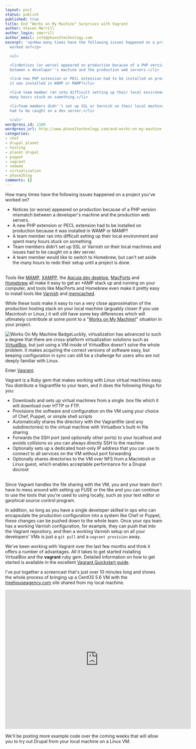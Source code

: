 ```yaml
---
layout: post
status: publish
published: true
title: End "Works on My Machine" Surprises with Vagrant
author: Steven Merrill
author_login: smerrill
author_email: info@phase2technology.com
excerpt: '<p>How many times have the following issues happened on a project you''ve
  worked on?</p>

  <ul>

  <li>Notices (or worse) appeared on production because of a PHP version mismatch
  between a developer''s machine and the production web servers.</li>

  <li>A new PHP extension or PECL extension had to be installed on production because
  it was installed in WAMP or MAMP?</li>

  <li>A team member ran into difficult setting up their local environment and spent
  many hours stuck on something.</li>

  <li>Team members didn''t set up SSL or Varnish on their local machines and issues
  had to be caught on a dev server.</li>

  </ul>'
wordpress_id: 1108
wordpress_url: http://www.phase2technology.com/end-works-on-my-machine-surprises-with-vagrant/
categories:
- chef
- drupal planet
- hosting
- planet drupal
- puppet
- vagrant
- veewee
- virtualization
- phase2blog
comments: []
---
```

<p>How many times have the following issues happened on a project you've worked on?</p></p>
<ul>
<li>Notices (or worse) appeared on production because of a PHP version mismatch between a developer's machine and the production web servers.</li>
<li>A new PHP extension or PECL extension had to be installed on production because it was installed in WAMP or MAMP?</li>
<li>A team member ran into difficult setting up their local environment and spent many hours stuck on something.</li>
<li>Team members didn't set up SSL or Varnish on their local machines and issues had to be caught on a dev server.</li>
<li>A team member would like to switch to Homebrew, but can't set aside the many hours to redo their setup until a project is done.</li><br />
</ul></p>

<!--more-->

<p>Tools like <a href="http://www.mamp.info/en/index.html">MAMP</a>, <a href="http://www.apachefriends.org/en/xampp.html">XAMPP</a>, the <a href="http://network.acquia.com/downloads">Aqcuia dev desktop</a>, <a href="http://www.macports.org/">MacPorts</a> and <a href="http://mxcl.github.com/homebrew/">Homebrew</a> all make it easy to get an *AMP stack up and running on your computer, and tools like MacPorts and Homebrew even make it pretty easy to install tools like <a href="https://www.varnish-cache.org/">Varnish</a> and <a href="http://memcached.org/">memcached</a>.</p></p>
<p>While these tools make it easy to run a very close approximation of the production hosting stack on your local machine (arguably closer if you use Macintosh or Linux,) it will still have some key differences which will ultimately contribute at some point to a "<a href="http://www.codinghorror.com/blog/2007/03/the-works-on-my-machine-certification-program.html">Works on My Machine!</a>" situation in your project.</p></p>
<p><img alt="Works On My Machine Badge" src="http://treehouseagency.com/sites/treehouseagency.com/files/worksonmymachine_0.png" style="border: medium none; display: block; float: left;" /></p></p>
<p>Luckily, virtualization has advanced to such a degree that there are cross-platform virtualization solutions such as <a href="https://www.virtualbox.org/">VirtualBox</a>, but just using a VM inside of VirtualBox doesn't solve the whole problem. It makes acquiring the correct versions of software easy, but keeping configuration in sync can still be a challenge for users who are not deeply familiar with Linux.</p></p>
<p>Enter <a href="http://vagrantup.com/">Vagrant</a>.</p></p>
<p>Vagrant is a Ruby gem that makes working with Linux virtual machines easy. You distribute a Vagrantfile to your team, and it does the following things for you:</p></p>
<ul>
<li>Downloads and sets up virtual machines from a single .box file which it will download over HTTP or FTP.</li>
<li>Provisions the software and configuration on the VM using your choice of Chef, Puppet, or simple shell scripts</li>
<li>Automatically shares the directory with the Vagrantfile (and any subdirectories) to the virtual machine with Virtualbox's built-in file sharing</li>
<li>Forwards the SSH port (and optionally other ports) to your localhost and avoids collisions so you can always directly SSH to the machine</li>
<li>Optionally sets up a dedicated host-only IP address that you can use to connect to all services on the VM without port forwarding</li>
<li>Optionally shares directories to the VM over NFS from a Macintosh or Linux guest, which enables acceptable performance for a Drupal docroot</li><br />
</ul></p>
<p>Since Vagrant handles the file sharing with the VM, you and your team don't have to mess around with setting up FUSE or the like and you can continue to use the tools that you're used to using locally, such as your text editor or garphical source control program.</p></p>
<p>In addition, so long as you have a single developer skilled in ops who can encapsulate the production configuration into a system like Chef or Puppet, these changes can be pushed down to the whole team. Once your ops team has a working Varnish configuration, for example, they can push that into the Vagrant repository, and then a working Varnish setup on all your developers' VMs is just a <code>git pull</code> and a <code>vagrant provision</code> away.</p></p>
<p>We've been working with Vagrant over the last few months and think it offers a number of advantages. All it takes to get started installing VirtualBox and the <strong>vagrant</strong> ruby gem. Detailed information on how to get started is available in the excellent <a href="http://vagrantup.com/docs/getting-started/index.html">Vagrant Quickstart guide</a>.</p></p>
<p>I've put together a screencast that's just over 10 minutes long and shows the whole process of bringing up a CentOS 5.6 VM with the <a href="http://treehouseagency.com">treehouseagency.com</a> site shared from my local machine.</p></p>
<p><iframe src="http://player.vimeo.com/video/31494273?title=0&byline=0&portrait=0&color=ff9933" width="595" height="446" frameborder="0" webkitAllowFullScreen allowFullScreen></iframe></p></p>
<p>We'll be posting more example code over the coming weeks that will allow you to try out Drupal from your local machine on a Linux VM.</p></p>
